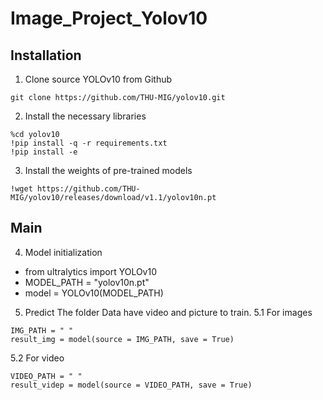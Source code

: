 # Image_Project_Yolov10

## Installation
1. Clone source YOLOv10 from Github
```
git clone https://github.com/THU-MIG/yolov10.git
```
2. Install the necessary libraries
```
%cd yolov10
!pip install -q -r requirements.txt
!pip install -e
```
3. Install the weights of pre-trained models
```
!wget https://github.com/THU-MIG/yolov10/releases/download/v1.1/yolov10n.pt
```
## Main
4. Model initialization
- from ultralytics import YOLOv10
- MODEL_PATH = "yolov10n.pt"
- model = YOLOv10(MODEL_PATH)

5. Predict
The folder Data have video and picture to train.
5.1 For images
```
IMG_PATH = " "
result_img = model(source = IMG_PATH, save = True)
```
5.2 For video
```
VIDEO_PATH = " "
result_videp = model(source = VIDEO_PATH, save = True)
```
